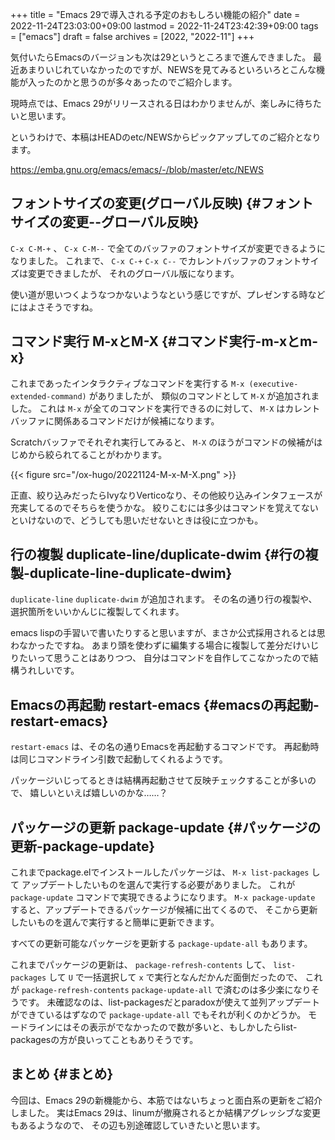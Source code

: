 +++
title = "Emacs 29で導入される予定のおもしろい機能の紹介"
date = 2022-11-24T23:03:00+09:00
lastmod = 2022-11-24T23:42:39+09:00
tags = ["emacs"]
draft = false
archives = [2022, "2022-11"]
+++

気付いたらEmacsのバージョンも次は29というところまで進んできました。
最近あまりいじれていなかったのですが、NEWSを見てみるといろいろとこんな機能が入ったのかと思うのが多々あったのでご紹介します。

現時点では、Emacs 29がリリースされる日はわかりませんが、楽しみに待ちたいと思います。

というわけで、本稿はHEADのetc/NEWSからピックアップしてのご紹介となります。

<https://emba.gnu.org/emacs/emacs/-/blob/master/etc/NEWS>


## フォントサイズの変更(グローバル反映) {#フォントサイズの変更--グローバル反映}

`C-x C-M-+` 、 `C-x C-M--` で全てのバッファのフォントサイズが変更できるようになりました。
これまで、 `C-x C-+` `C-x C--` でカレントバッファのフォントサイズは変更できましたが、
それのグローバル版になります。

使い道が思いつくようなつかないようなという感じですが、プレゼンする時などにはよさそうですね。


## コマンド実行 M-xとM-X {#コマンド実行-m-xとm-x}

これまであったインタラクティブなコマンドを実行する `M-x (executive-extended-command)` がありましたが、
類似のコマンドとして `M-X` が追加されました。
これは `M-x` が全てのコマンドを実行できるのに対して、 `M-X` はカレントバッファに関係あるコマンドだけが候補になります。

Scratchバッファでそれぞれ実行してみると、 `M-X` のほうがコマンドの候補がはじめから絞られてることがわかります。

{{< figure src="/ox-hugo/20221124-M-x-M-X.png" >}}

正直、絞り込みだったらIvyなりVerticoなり、その他絞り込みインタフェースが充実してるのでそちらを使うかな。
絞りこむには多少はコマンドを覚えてないといけないので、どうしても思いだせないときは役に立つかも。


## 行の複製 duplicate-line/duplicate-dwim {#行の複製-duplicate-line-duplicate-dwim}

`duplicate-line` `duplicate-dwim` が追加されます。
その名の通り行の複製や、選択箇所をいいかんじに複製してくれます。

emacs lispの手習いで書いたりすると思いますが、まさか公式採用されるとは思わなかったですね。
あまり頭を使わずに編集する場合に複製して差分だけいじりたいって思うことはありつつ、
自分はコマンドを自作してこなかったので結構うれしいです。


## Emacsの再起動 restart-emacs {#emacsの再起動-restart-emacs}

`restart-emacs` は、その名の通りEmacsを再起動するコマンドです。
再起動時は同じコマンドライン引数で起動してくれるようです。

パッケージいじってるときは結構再起動させて反映チェックすることが多いので、
嬉しいといえば嬉しいのかな……？


## パッケージの更新 package-update {#パッケージの更新-package-update}

これまでpackage.elでインストールしたパッケージは、 `M-x list-packages` して
アップデートしたいものを選んで実行する必要がありました。
これが `package-update` コマンドで実現できるようになります。
`M-x package-update` すると、アップデートできるパッケージが候補に出てくるので、
そこから更新したいものを選んで実行すると簡単に更新できます。

すべての更新可能なパッケージを更新する `package-update-all` もあります。

これまでパッケージの更新は、 `package-refresh-contents` して、 `list-packages` して
`U` で一括選択して `x` で実行となんだかんだ面倒だったので、
これが `package-refresh-contents` `package-update-all` で済むのは多少楽になりそうです。
未確認なのは、list-packagesだとparadoxが使えて並列アップデートができているはずなので
`package-update-all` でもそれが利くのかどうか。
モードラインにはその表示がでなかったので数が多いと、もしかしたらlist-packagesの方が良いってこともありそうです。


## まとめ {#まとめ}

今回は、Emacs 29の新機能から、本筋ではないちょっと面白系の更新をご紹介しました。
実はEmacs 29は、linumが撤廃されるとか結構アグレッシブな変更もあるようなので、
その辺も別途確認していきたいと思います。
